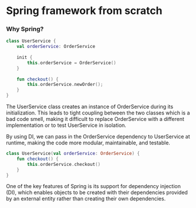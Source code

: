 # Spring framework from scratch

### Why Spring?
```kotlin
class UserService {
    val orderService: OrderService
    
    init {
        this.orderService = OrderService()
    }
    
    fun checkout() {
        this.orderService.newOrder();
    }
}
```
The UserService class creates an instance of OrderService during its initialization. This leads to tight coupling between the two classes which is a bad code smell, making it difficult to replace OrderService with a different implementation or to test UserService in isolation.

By using DI, we can pass in the OrderService dependency to UserService at runtime, making the code more modular, maintainable, and testable.
```kotlin
class UserService(val orderService: OrderService) {
    fun checkout() {
        this.orderService.checkout()
    }
}
```
One of the key features of Spring is its support for dependency injection (DI), which enables objects to be created with their dependencies provided by an external entity rather than creating their own dependencies.